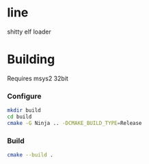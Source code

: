 # line

shitty elf loader

# Building
Requires msys2 32bit

### Configure
```sh
mkdir build
cd build
cmake -G Ninja .. -DCMAKE_BUILD_TYPE=Release
```
### Build
```sh
cmake --build .
```